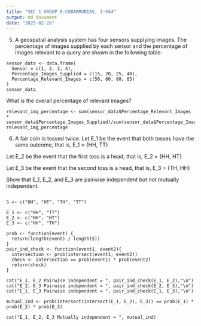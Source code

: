 ```yaml
---
title: "SEC 1 GROUP 8-COBARRUBIAS, I-FA4"
output: md_document
date: "2025-02-28"
---
```

5. A geospatial analysis system has four sensors supplying images. The percentage of images supplied by each sensor and the percentage of images relevant to a query are shown in the following table:
```{r}
sensor_data <- data.frame(
  Sensor = c(1, 2, 3, 4),
  Percentage_Images_Supplied = c(15, 20, 25, 40),
  Percentage_Relevant_Images = c(50, 60, 80, 85)
)
sensor_data
```
What is the overall percentage of relevant images?

```{r}
relevant_img_percentage <- sum(sensor_data$Percentage_Relevant_Images * sensor_data$Percentage_Images_Supplied)/sum(sensor_data$Percentage_Images_Supplied)
relevant_img_percentage
```
6. A fair coin is tossed twice.
Let E_1 be the event that both tosses have the same outcome, that is,
E_1 = {HH, TT}

Let  E_2 be the event that the first toss is a head, that is,
E_2 = {HH, HT}


Let E_3 be the event that the second toss is a head, that is,
E_3 = {TH, HH}

Show that E_1, E_2, and E_3 are pairwise independent but not mutually independent.
```{r}

S <- c("HH", "HT", "TH", "TT")

E_1 <- c("HH", "TT")
E_2 <- c("HH", "HT")
E_3 <- c("HH", "TH")

prob <- function(event) {
  return(length(event) / length(S))
}
pair_ind_check <- function(event1, event2){
  intersection <- prob(intersect(event1, event2))
  check <- intersection == prob(event1) * prob(event2)
  return(check)
}

cat("E_1, E_2 Pairwise independent = ", pair_ind_check(E_1, E_2),"\n")
cat("E_2, E_3 Pairwise independent = ", pair_ind_check(E_2, E_3),"\n")
cat("E_1, E_3 Pairwise independent = ", pair_ind_check(E_1, E_3),"\n")

mutual_ind <- prob(intersect(intersect(E_1, E_2), E_3)) == prob(E_1) * prob(E_2) * prob(E_3)

cat("E_1, E_2, E_3 Mutually independent = ", mutual_ind)


```